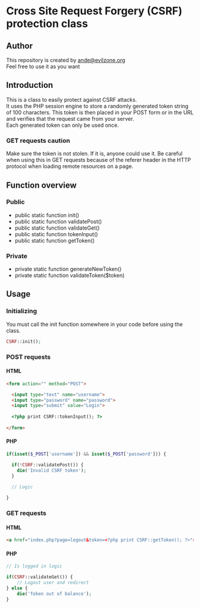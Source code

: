 # Cross Site Request Forgery (CSRF) protection class

## Author
This repository is created by <ande@evilzone.org>  
Feel free to use it as you want

## Introduction
This is a class to easily protect against CSRF attacks.  
It uses the PHP session engine to store a randomly generated token string of 100 characters.
This token is then placed in your POST form or in the URL and verifies that the request came from your server.  
Each generated token can only be used once.
### GET requests caution
Make sure the token is not stolen. If it is, anyone could use it. Be careful when using this in GET requests because of the referer header in the HTTP protocol when loading remote resources on a page.

## Function overview
### Public
* public static function init()
* public static function validatePost()
* public static function validateGet()
* public static function tokenInput()
* public static function getToken()

### Private
* private static function generateNewToken()
* private static function validateToken($token)

## Usage

### Initializing
You must call the init function somewhere in your code before using the class.
```PHP
CSRF::init();
```

### POST requests
#### HTML
```HTML
<form action="" method="POST">

  <input type="text" name="username">
  <input type="password" name="password">
  <input type="submit" value="Login">
  
  <?php print CSRF::tokenInput(); ?>
  
</form>
```
#### PHP
```PHP
if(isset($_POST['username']) && isset($_POST['password'])) {

  if(!CSRF::validatePost()) {
    die('Invalid CSRF token');
  }
  
  // Logic

}
```

### GET requests
#### HTML
```HTML
<a href="index.php?page=logout&token=<?php print CSRF::getToken(); ?>">Logout</a>
```
#### PHP
```PHP
// Is logged in logic

if(CSRF::validateGet()) {
    // Logout user and redirect
} else {
    die('Token out of balance');
}
```
